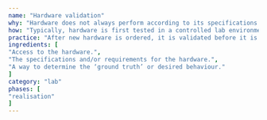 ```yaml
---
name: "Hardware validation"
why: "Hardware does not always perform according to its specifications. Hardware validation ensures that the hardware performs as expected and excludes hardware as a source of errors."
how: "Typically, hardware is first tested in a controlled lab environment. For example, you can compare sensor measurements to the actual values given by another reliable system (ground truth). Sometimes, hardware also needs to be calibrated. When hardware works in the lab, it can be validated in the actual application context."
practice: "After new hardware is ordered, it is validated before it is integrated into a larger system. It is difficult to find the source of errors after it is integrated with other components and used with complex software."
ingredients: [
"Access to the hardware.",
"The specifications and/or requirements for the hardware.",
"A way to determine the ‘ground truth’ or desired behaviour."
]
category: "lab"
phases: [
"realisation"
]
---
```

